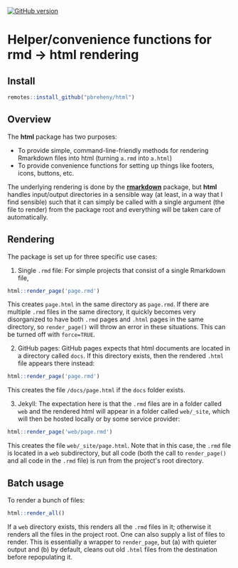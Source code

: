 [![GitHub version](https://img.shields.io/static/v1?label=GitHub&message=2.6.0&color=blue&logo=github)](https://github.com/pbreheny/html)

# Helper/convenience functions for rmd -> html rendering

## Install

```r
remotes::install_github("pbreheny/html")
```

## Overview

The **html** package has two purposes:

* To provide simple, command-line-friendly methods for rendering Rmarkdown files into html (turning `a.rmd` into `a.html`)
* To provide convenience functions for setting up things like footers, icons, buttons, etc.

The underlying rendering is done by the **[rmarkdown](https://cran.r-project.org/package=rmarkdown)** package, but **html** handles input/output directories in a sensible way (at least, in a way that I find sensible) such that it can simply be called with a single argument (the file to render) from the package root and everything will be taken care of automatically.

## Rendering

The package is set up for three specific use cases:

1. Single `.rmd` file: For simple projects that consist of a single Rmarkdown file,

```r
html::render_page('page.rmd')
```

This creates `page.html` in the same directory as `page.rmd`. If there are multiple `.rmd` files in the same directory, it quickly becomes very disorganized to have both `.rmd` pages and `.html` pages in the same directory, so `render_page()` will throw an error in these situations. This can be turned off with `force=TRUE`.

2. GitHub pages: GitHub pages expects that html documents are located in a directory called `docs`. If this directory exists, then the rendered `.html` file appears there instead:

```r
html::render_page('page.rmd')
```

This creates the file `/docs/page.html` if the `docs` folder exists.

3. Jekyll: The expectation here is that the `.rmd` files are in a folder called `web` and the rendered html will appear in a folder called `web/_site`, which will then be hosted locally or by some service provider:

```r
html::render_page('web/page.rmd')
```

This creates the file `web/_site/page.html`. Note that in this case, the `.rmd` file is located in a `web` subdirectory, but all code (both the call to `render_page()` and all code in the `.rmd` file) is run from the project's root directory.

## Batch usage

To render a bunch of files:

```r
html::render_all()
```

If a `web` directory exists, this renders all the `.rmd` files in it; otherwise it renders all the files in the project root. One can also supply a list of files to render. This is essentially a wrapper to `render_page`, but (a) with quieter output and (b) by default, cleans out old `.html` files from the destination before repopulating it.
